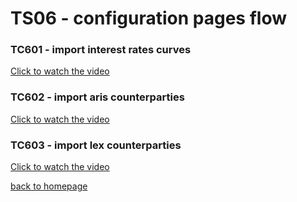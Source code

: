 # TS06 - configuration pages flow

### TC601 - import interest rates curves
[Click to watch the video](videos/tc601.webm)

### TC602 - import aris counterparties
[Click to watch the video](videos/tc602.webm)

### TC603 - import lex counterparties
[Click to watch the video](videos/tc603.webm)

[back to homepage](../index.markdown)
